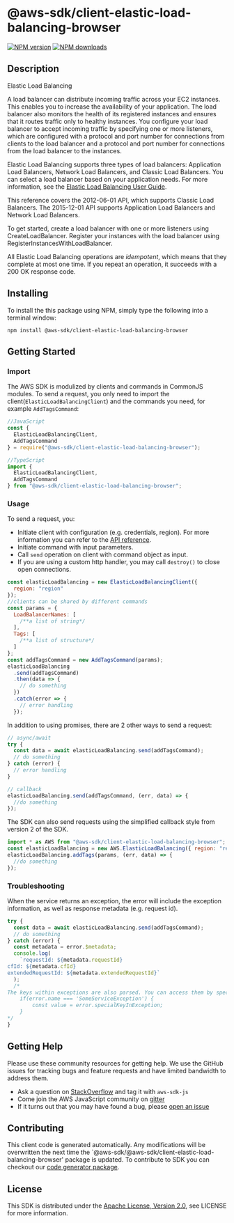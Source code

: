 # @aws-sdk/client-elastic-load-balancing-browser

[![NPM version](https://img.shields.io/npm/v/@aws-sdk/client-elastic-load-balancing-browser/preview.svg)](https://www.npmjs.com/package/@aws-sdk/client-elastic-load-balancing-browser)
[![NPM downloads](https://img.shields.io/npm/dm/@aws-sdk/client-elastic-load-balancing-browser.svg)](https://www.npmjs.com/package/@aws-sdk/client-elastic-load-balancing-browser)

## Description

<fullname>Elastic Load Balancing</fullname> <p>A load balancer can distribute incoming traffic across your EC2 instances. This enables you to increase the availability of your application. The load balancer also monitors the health of its registered instances and ensures that it routes traffic only to healthy instances. You configure your load balancer to accept incoming traffic by specifying one or more listeners, which are configured with a protocol and port number for connections from clients to the load balancer and a protocol and port number for connections from the load balancer to the instances.</p> <p>Elastic Load Balancing supports three types of load balancers: Application Load Balancers, Network Load Balancers, and Classic Load Balancers. You can select a load balancer based on your application needs. For more information, see the <a href="http://docs.aws.amazon.com/elasticloadbalancing/latest/userguide/">Elastic Load Balancing User Guide</a>.</p> <p>This reference covers the 2012-06-01 API, which supports Classic Load Balancers. The 2015-12-01 API supports Application Load Balancers and Network Load Balancers.</p> <p>To get started, create a load balancer with one or more listeners using <a>CreateLoadBalancer</a>. Register your instances with the load balancer using <a>RegisterInstancesWithLoadBalancer</a>.</p> <p>All Elastic Load Balancing operations are <i>idempotent</i>, which means that they complete at most one time. If you repeat an operation, it succeeds with a 200 OK response code.</p>

## Installing

To install the this package using NPM, simply type the following into a terminal window:

```
npm install @aws-sdk/client-elastic-load-balancing-browser
```

## Getting Started

### Import

The AWS SDK is modulized by clients and commands in CommonJS modules. To send a request, you only need to import the client(`ElasticLoadBalancingClient`) and the commands you need, for example `AddTagsCommand`:

```javascript
//JavaScript
const {
  ElasticLoadBalancingClient,
  AddTagsCommand
} = require("@aws-sdk/client-elastic-load-balancing-browser");
```

```javascript
//TypeScript
import {
  ElasticLoadBalancingClient,
  AddTagsCommand
} from "@aws-sdk/client-elastic-load-balancing-browser";
```

### Usage

To send a request, you:

- Initiate client with configuration (e.g. credentials, region). For more information you can refer to the [API reference][].
- Initiate command with input parameters.
- Call `send` operation on client with command object as input.
- If you are using a custom http handler, you may call `destroy()` to close open connections.

```javascript
const elasticLoadBalancing = new ElasticLoadBalancingClient({
  region: "region"
});
//clients can be shared by different commands
const params = {
  LoadBalancerNames: [
    /**a list of string*/
  ],
  Tags: [
    /**a list of structure*/
  ]
};
const addTagsCommand = new AddTagsCommand(params);
elasticLoadBalancing
  .send(addTagsCommand)
  .then(data => {
    // do something
  })
  .catch(error => {
    // error handling
  });
```

In addition to using promises, there are 2 other ways to send a request:

```javascript
// async/await
try {
  const data = await elasticLoadBalancing.send(addTagsCommand);
  // do something
} catch (error) {
  // error handling
}
```

```javascript
// callback
elasticLoadBalancing.send(addTagsCommand, (err, data) => {
  //do something
});
```

The SDK can also send requests using the simplified callback style from version 2 of the SDK.

```javascript
import * as AWS from "@aws-sdk/client-elastic-load-balancing-browser";
const elasticLoadBalancing = new AWS.ElasticLoadBalancing({ region: "region" });
elasticLoadBalancing.addTags(params, (err, data) => {
  //do something
});
```

### Troubleshooting

When the service returns an exception, the error will include the exception information, as well as response metadata (e.g. request id).

```javascript
try {
  const data = await elasticLoadBalancing.send(addTagsCommand);
  // do something
} catch (error) {
  const metadata = error.$metadata;
  console.log(
    `requestId: ${metadata.requestId}
cfId: ${metadata.cfId}
extendedRequestId: ${metadata.extendedRequestId}`
  );
  /*
The keys within exceptions are also parsed. You can access them by specifying exception names:
    if(error.name === 'SomeServiceException') {
        const value = error.specialKeyInException;
    }
*/
}
```

## Getting Help

Please use these community resources for getting help. We use the GitHub issues for tracking bugs and feature requests and have limited bandwidth to address them.

- Ask a question on [StackOverflow](https://stackoverflow.com/questions/tagged/aws-sdk-js) and tag it with `aws-sdk-js`
- Come join the AWS JavaScript community on [gitter](https://gitter.im/aws/aws-sdk-js-v3)
- If it turns out that you may have found a bug, please [open an issue](https://github.com/aws/aws-sdk-js-v3/issues)

## Contributing

This client code is generated automatically. Any modifications will be overwritten the next time the `@aws-sdk/@aws-sdk/client-elastic-load-balancing-browser' package is updated. To contribute to SDK you can checkout our [code generator package][].

## License

This SDK is distributed under the
[Apache License, Version 2.0](http://www.apache.org/licenses/LICENSE-2.0),
see LICENSE for more information.

[code generator package]: https://github.com/aws/aws-sdk-js-v3/tree/master/packages/service-types-generator
[api reference]: https://docs.aws.amazon.com/AWSJavaScriptSDK/latest/
